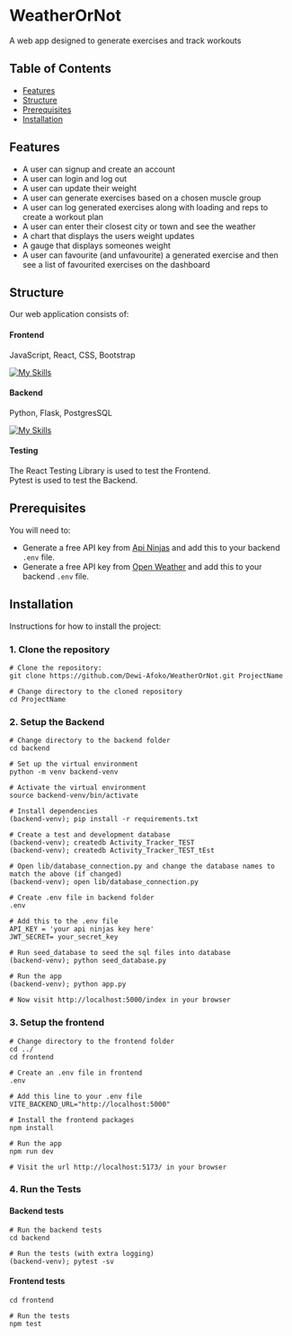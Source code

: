 
# WeatherOrNot

A web app designed to generate exercises and track workouts

## Table of Contents

- [Features](#features)
- [Structure](#structure)
- [Prerequisites](#prerequisites)
- [Installation](#installation)

## Features
- A user can signup and create an account
- A user can login and log out 
- A user can update their weight
- A user can generate exercises based on a chosen muscle group
- A user can log generated exercises along with loading and reps to create a workout plan
- A user can enter their closest city or town and see the weather
- A chart that displays the users weight updates
- A gauge that displays someones weight
- A user can favourite (and unfavourite) a generated exercise and then see a list of favourited exercises on the dashboard

## Structure
Our web application consists of:

#### Frontend
JavaScript, React, CSS, Bootstrap  
  
[![My Skills](https://skillicons.dev/icons?i=js,react,css,bootstrap)](https://skillicons.dev)

#### Backend
Python, Flask, PostgresSQL  
  
[![My Skills](https://skillicons.dev/icons?i=python,flask,postgres)](https://skillicons.dev)

#### Testing

The React Testing Library is used to test the Frontend.  
Pytest is used to test the Backend.

## Prerequisites

You will need to: 
- Generate a free API key from [Api Ninjas](https://api-ninjas.com) and add this to your backend `.env` file.
- Generate a free API key from [Open Weather](https://openweathermap.org/api) and add this to your backend `.env` file.

## Installation

Instructions for how to install the project:

### 1. Clone the repository
```
# Clone the repository:
git clone https://github.com/Dewi-Afoko/WeatherOrNot.git ProjectName

# Change directory to the cloned repository
cd ProjectName
```

### 2. Setup the Backend
```
# Change directory to the backend folder
cd backend

# Set up the virtual environment
python -m venv backend-venv

# Activate the virtual environment
source backend-venv/bin/activate

# Install dependencies
(backend-venv); pip install -r requirements.txt

# Create a test and development database
(backend-venv); createdb Activity_Tracker_TEST
(backend-venv); createdb Activity_Tracker_TEST_tEst

# Open lib/database_connection.py and change the database names to match the above (if changed)
(backend-venv); open lib/database_connection.py

# Create .env file in backend folder
.env

# Add this to the .env file 
API_KEY = 'your api ninjas key here'
JWT_SECRET= your_secret_key

# Run seed_database to seed the sql files into database 
(backend-venv); python seed_database.py

# Run the app
(backend-venv); python app.py

# Now visit http://localhost:5000/index in your browser
```

### 3. Setup the frontend

```
# Change directory to the frontend folder
cd ../
cd frontend

# Create an .env file in frontend
.env

# Add this line to your .env file
VITE_BACKEND_URL="http://localhost:5000"

# Install the frontend packages
npm install 

# Run the app
npm run dev

# Visit the url http://localhost:5173/ in your browser
```

### 4. Run the Tests
  
#### Backend tests
```
# Run the backend tests
cd backend

# Run the tests (with extra logging)
(backend-venv); pytest -sv
```
  
#### Frontend tests
```
cd frontend

# Run the tests
npm test
```

